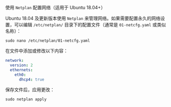 使用 `Netplan` 配置网络（适用于 Ubuntu 18.04+）

Ubuntu 18.04 及更新版本使用 `Netplan` 来管理网络。如果需要配置永久的网络设置，可以编辑 `/etc/netplan/` 目录下的配置文件（通常是 `01-netcfg.yaml` 或类似名称）：


```shell
sudo nano /etc/netplan/01-netcfg.yaml
```

在文件中添加或修改以下内容：


```yaml
network:
  version: 2
  ethernets:
    eth0:
      dhcp4: true
``` 

保存文件后，应用更改：


```shell
sudo netplan apply
```
